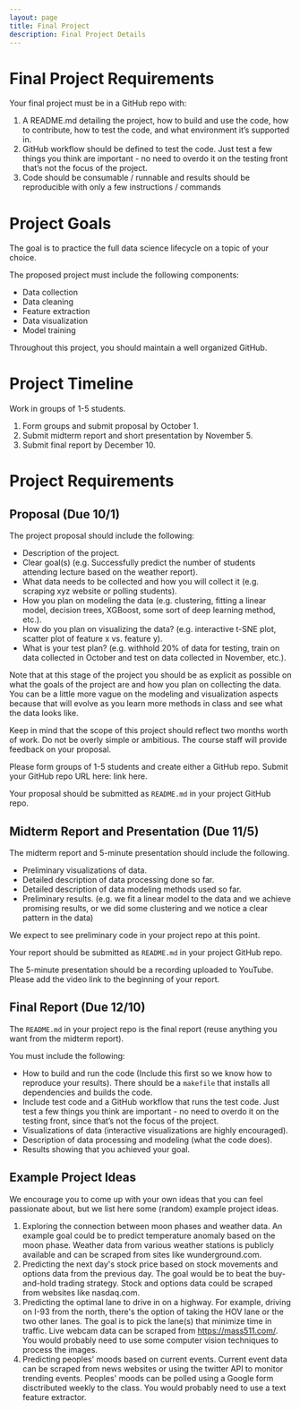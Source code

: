 ```yaml
---
layout: page
title: Final Project 
description: Final Project Details
---
```


# Final Project Requirements

Your final project must be in a GitHub repo with:
1. A README.md detailing the project, how to build and use the code, how to contribute, how to test the code, and what environment it’s supported in.
2. GitHub workflow should be defined to test the code. Just test a few things you think are important - no need to overdo it on the testing front that’s not the focus of the project.
3. Code should be consumable / runnable and results should be reproducible with only a few instructions / commands

# Project Goals

The goal is to practice the full data science lifecycle on a topic of your choice.

The proposed project must include the following components:
 - Data collection
 - Data cleaning
 - Feature extraction
 - Data visualization
 - Model training
 
Throughout this project, you should maintain a well organized GitHub.

# Project Timeline

Work in groups of 1-5 students.

 1. Form groups and submit proposal by October 1.
 2. Submit midterm report and short presentation by November 5.
 3. Submit final report by December 10.
 
 # Project Requirements
 
 ## Proposal (Due 10/1)
 
 The project proposal should include the following:
  - Description of the project.
  - Clear goal(s) (e.g. Successfully predict the number of students attending lecture based on the weather report).
  - What data needs to be collected and how you will collect it (e.g. scraping xyz website or polling students).
  - How you plan on modeling the data (e.g. clustering, fitting a linear model, decision trees, XGBoost, some sort of deep learning method, etc.).
  - How do you plan on visualizing the data? (e.g. interactive t-SNE plot, scatter plot of feature x vs. feature y).
  - What is your test plan? (e.g. withhold 20% of data for testing, train on data collected in October and test on data collected in November, etc.).
  
 Note that at this stage of the project you should be as explicit as possible on what the goals of the project are and how you plan on collecting the data.
 You can be a little more vague on the modeling and visualization aspects because that will evolve as you learn more methods in class and see what the data looks like.

 Keep in mind that the scope of this project should reflect two months worth of work. Do not be overly simple or ambitious. The course staff will provide feedback on your proposal. 

 Please form groups of 1-5 students and create either a GitHub repo. Submit your GitHub repo URL here: link here.
 
 Your proposal should be submitted as `README.md` in your project GitHub repo.

 ## Midterm Report and Presentation (Due 11/5)
 
 The midterm report and 5-minute presentation should include the following.
  - Preliminary visualizations of data.
  - Detailed description of data processing done so far.
  - Detailed description of data modeling methods used so far.
  - Preliminary results. (e.g. we fit a linear model to the data and we achieve promising results, or we did some clustering and we notice a clear pattern in the data)
 
 We expect to see preliminary code in your project repo at this point.
 
 Your report should be submitted as `README.md` in your project GitHub repo.
 
 The 5-minute presentation should be a recording uploaded to YouTube. Please add the video link to the beginning of your report.
 
 ## Final Report (Due 12/10)
 
 The `README.md` in your project repo is the final report (reuse anything you want from the midterm report).
 
 You must include the following:
  - How to build and run the code (Include this first so we know how to reproduce your results). 
  There should be a `makefile` that installs all dependencies and builds the code. 
  - Include test code and a GitHub workflow that runs the test code. 
  Just test a few things you think are important - no need to overdo it on the testing front, since that’s not the focus of the project.
  - Visualizations of data (interactive visualizations are highly encouraged).
  - Description of data processing and modeling (what the code does).
  - Results showing that you achieved your goal.
  
 ## Example Project Ideas
 
 We encourage you to come up with your own ideas that you can feel passionate about, but we list here some (random) example project ideas. 
 
 1. Exploring the connection between moon phases and weather data. An example goal could be to predict temperature anomaly based on the moon phase. 
 Weather data from various weather stations is publicly available and can be scraped from sites like wunderground.com.
 2. Predicting the next day's stock price based on stock movements and options data from the previous day. The goal would be to beat the buy-and-hold trading strategy. 
 Stock and options data could be scraped from websites like nasdaq.com.
 3. Predicting the optimal lane to drive in on a highway. For example, driving on I-93 from the north, there's the option of taking the HOV lane or the two other lanes. 
 The goal is to pick the lane(s) that minimize time in traffic. Live webcam data can be scraped from https://mass511.com/. You would probably need to use some computer vision techniques to process the images.
 4. Predicting peoples' moods based on current events. Current event data can be scraped from news websites or using the twitter API to monitor trending events.
 Peoples' moods can be polled using a Google form disctributed weekly to the class. You would probably need to use a text feature extractor.
